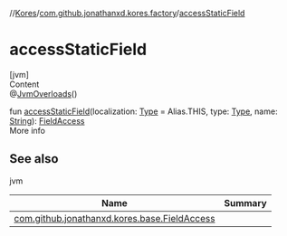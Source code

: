 //[Kores](../index.md)/[com.github.jonathanxd.kores.factory](index.md)/[accessStaticField](access-static-field.md)



# accessStaticField  
[jvm]  
Content  
@[JvmOverloads](https://kotlinlang.org/api/latest/jvm/stdlib/kotlin.jvm/-jvm-overloads/index.html)()  
  
fun [accessStaticField](access-static-field.md)(localization: [Type](https://docs.oracle.com/javase/8/docs/api/java/lang/reflect/Type.html) = Alias.THIS, type: [Type](https://docs.oracle.com/javase/8/docs/api/java/lang/reflect/Type.html), name: [String](https://kotlinlang.org/api/latest/jvm/stdlib/kotlin/-string/index.html)): [FieldAccess](../com.github.jonathanxd.kores.base/-field-access/index.md)  
More info  


## See also  
  
jvm  
  
|  Name|  Summary| 
|---|---|
| <a name="com.github.jonathanxd.kores.factory//accessStaticField/#java.lang.reflect.Type#java.lang.reflect.Type#kotlin.String/PointingToDeclaration/"></a>[com.github.jonathanxd.kores.base.FieldAccess](../com.github.jonathanxd.kores.base/-field-access/index.md)| <a name="com.github.jonathanxd.kores.factory//accessStaticField/#java.lang.reflect.Type#java.lang.reflect.Type#kotlin.String/PointingToDeclaration/"></a>
  
  



